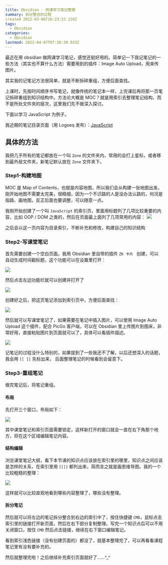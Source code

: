 ```yaml
---
title: Obsidian · 网课学习笔记整理
summary: 拆分整合的过程
created 2022-03-06T16:23:33.118Z
tags:
  - Obsidian
categories:
  - Obsidian
lastmod: 2022-04-07T07:20:39.933Z
---
```


最近在用 obsidian 做网课学习笔记，感觉还挺好用的。简单记一下我记笔记的一些方法（其实也不算什么方法）需要用到的插件：Image Auto Upload，用来传图片。

其实我的记笔记方法很简单，就是不断拆碎重组，方便后面查找。

上课时，先按时间顺序书写笔记，就像传统的笔记本一样，上完课后再将那一页笔记拆碎重组到知识结构中。方法论大概是 MOC？就是用索引去整理笔记结构，而不是所处文件夹的层次，这里我们先不做深入探讨。

下面以学习 JavaScript 为例子。

我近期的笔记目录页面（用 Logseq 发布）：[JavaScript](https://javascript-logseq.netlify.app/#/page/javascript)

## 具体的方法

我把几乎所有的笔记都放在一个叫 `Zone` 的文件夹内，常用的会打上星标，或者移到最外层文件夹，新笔记默认放在 `Zone` 文件夹下。

### Step1-构建地图

MOC 是 Map of Contents，也就是内容地图，所以我们会从构建一张地图出发。刚开始地图不需要太完美，很精细，因为一个不识路的人是没办法认路的，何况是指路、画地图，反正后面也要调整，可以随意一点。

我刚开始创建了一个叫 `JavaScript` 的索引页，里面用标题列了几项比较重要的内容，比如 OOP / DOM 之类的，然后在页面最上面列了几项常用的内容：
![](https://s2.loli.net/2022/03/06/ybuxoSJmQGKcAV3.png)

之后会以这一页内容为目录索引，不断补充和修改，构建自己的知识结构

### Step2-写课堂笔记

首先需要创建一个空白页面。我用 Obsidian 里自带的插件 `ZK 卡片 ` 创建，可以自动生成时间戳标题，这个功能可以在设置里打开：

![](https://s2.loli.net/2022/03/06/ZXVqaIcS4xy6Evs.png)

然后点击左边功能栏就可以创建并打开了

![](https://s2.loli.net/2022/03/06/VQZpj96GbzxhO7i.png)

创建好之后，把这页笔记添加到索引页中，方便后面查找：

![](https://s2.loli.net/2022/03/06/Xr9CR7dfekTts5M.png)

然后就可以写课堂笔记了，如果需要在笔记中插入图片，可以使用 Image Auto Upload 这个插件，配合 PicGo 客户端，可以在 Obsidian 里上传图片到图床，非常好用，直接粘贴图片到页面就可以了，具体可以看插件描述。

![](https://s2.loli.net/2022/03/06/V8SgsyWqONeYwjB.png)

记笔记的过程没什么特别的，如果提到了一些我还不了解，以后还想深入的话题，我会用 `[[ ]]` 先标出来， 后面整理笔记的时候看到会留意下。

### Step3-重组笔记

做完笔记后，将笔记重组。

#### 布局

先打开三个窗口，布局如下：

![](https://s2.loli.net/2022/03/06/QwSIsWMHUlbZ71r.png)

其中课堂笔记和索引页面需要锁定，这样新打开的窗口就会一直在右下角那个地方，将在这个区域编辑笔记内容。

#### 结构编辑

浏览课堂笔记大纲，看下本节课的知识点应该放在索引里的哪里，知识点之间应该是怎样的关系，在索引里用 `[[]]` 都列出来，简而言之就是画思维导图。我的一个比较粗糙的整理：

![](https://s2.loli.net/2022/03/06/bHa4rFvRIB58jeT.png)

这样就可以比较直观地看到哪些内容整理了，哪些没有整理。

#### 拆分笔记

然后就可以将左边的笔记拆分整合到右边的索引中了，按住快捷键 `CMD`，鼠标点击索引里的链接打开新页面，然后在右下部分复制整理。写完一个知识点后可以不用关闭窗口，按住 `CMD` 然后点击链接，继续在右下窗口编辑笔记。

看到索引浅色链接（没有创建页面的）都没了，就基本整理完了，可以再看看课程笔记里有没有要补充的。

然后就整理完啦！之后继续补充索引页面就好了……^\_^

<!-- ## 其他

有空再补充咯！

### image auto upload

<iframe src="https://social.datalabour.com/@nonsense/107907119934568990/embed" class="mastodon-embed" style="max-width: 100%; border: 0" width="100%" allowfullscreen="allowfullscreen"></iframe><script src="https://social.datalabour.com/embed.js" async="async"></script>

### Copy Block Link

<iframe src="https://social.datalabour.com/@nonsense/107831022090709742/embed" class="mastodon-embed" style="max-width: 100%; border: 0" width="100%" allowfullscreen="allowfullscreen"></iframe><script src="https://social.datalabour.com/embed.js" async="async"></script>

### MOC

<iframe src="https://o3o.ca/@nonsense/107642980121444003/embed" class="mastodon-embed" style="max-width: 100%; border: 0" width="100%" allowfullscreen="allowfullscreen"></iframe>

### 随机发言

<iframe src="https://social.datalabour.com/@nonsense/107824733009904426/embed" class="mastodon-embed" style="max-width: 100%; border: 0" width="100%" allowfullscreen="allowfullscreen"></iframe><script src="https://social.datalabour.com/embed.js" async="async"></script> -->
